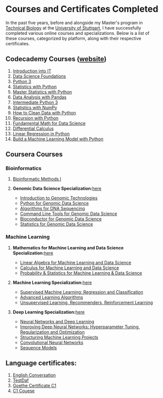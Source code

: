 # Courses and Certificates Completed

In the past five years, before and alongside my Master's program in [Technical Biology](https://www.uni-stuttgart.de/en/study/study-programs/Technical-Biology-M.Sc./) at the [University of Stuttgart](https://www.uni-stuttgart.de/en/), I have successfully completed various online courses and specializations. Below is a list of these courses, categorized by platform, along with their respective certificates.

## Codecademy Courses ([website](https://www.codecademy.com/))

1. [Introduction into IT](https://github.com/LoqmanSamani/code-cademy/blob/systembiology/code-cademy/intro_to_IT.pdf)
2. [Data Science Foundations](https://github.com/LoqmanSamani/code-cademy/blob/systembiology/code-cademy/data_science_foundations.pdf)
3. [Python 3](https://github.com/LoqmanSamani/code-cademy/blob/systembiology/code-cademy/python3.pdf)
4. [Statistics with Python](https://github.com/LoqmanSamani/code-cademy/blob/systembiology/code-cademy/statistics_with_python.pdf)
5. [Master Statistics with Python](https://github.com/LoqmanSamani/code-cademy/blob/systembiology/code-cademy/master_statistics_with_python.pdf)
6. [Data Analysis with Pandas](https://github.com/LoqmanSamani/code-cademy/blob/systembiology/code-cademy/pandas.pdf)
7. [Intermediate Python 3](https://github.com/LoqmanSamani/code-cademy/blob/systembiology/code-cademy/intermediate_python3.pdf)
8. [Statistics with NumPy](https://github.com/LoqmanSamani/code-cademy/blob/systembiology/code-cademy/numpy.pdf)
9. [How to Clean Data with Python](https://github.com/LoqmanSamani/code-cademy/blob/systembiology/code-cademy/data_cleaning_with_python.pdf)
10. [Recursion with Python](https://github.com/LoqmanSamani/code-cademy/blob/systembiology/code-cademy/recursion.pdf)
11. [Fundamental Math for Data Science](https://github.com/LoqmanSamani/code-cademy/blob/systembiology/code-cademy/fundamental_math_for_data_science.pdf)
12. [Differential Calculus](https://github.com/LoqmanSamani/code-cademy/blob/systembiology/code-cademy/differential_calculus.pdf)
13. [Linear Regression in Python](https://github.com/LoqmanSamani/code-cademy/blob/systembiology/code-cademy/linear_regression.pdf)
14. [Build a Machine Learning Model with Python](https://github.com/LoqmanSamani/code-cademy/blob/systembiology/code-cademy/machine_learning_with_python.pdf)

## Coursera Courses

### Bioinformatics

1. [Bioinformatic Methods I](https://github.com/LoqmanSamani/code-cademy/blob/systembiology/bioinformatics/bioinformatic_methods_1.pdf)

2. **Genomic Data Science Specialization:**[here](https://github.com/LoqmanSamani/code-cademy/blob/systembiology/bioinformatics/genomic_data_science.pdf)

    - [Introduction to Genomic Technologies](https://github.com/LoqmanSamani/code-cademy/blob/systembiology/bioinformatics/intro_genomic_technology.pdf)
    - [Python for Genomic Data Science](https://github.com/LoqmanSamani/code-cademy/blob/systembiology/bioinformatics/python_for_genomic_data_science.pdf)
    - [Algorithms for DNA Sequencing](https://github.com/LoqmanSamani/code-cademy/blob/systembiology/bioinformatics/algorithms_for_dna_sequencing.pdf)
    - [Command Line Tools for Genomic Data Science](https://github.com/LoqmanSamani/code-cademy/blob/systembiology/bioinformatics/command_line_tools_for_genomic_data_science.pdf)
    - [Bioconductor for Genomic Data Science](https://github.com/LoqmanSamani/code-cademy/blob/systembiology/bioinformatics/bioconductor_for_genomic_datascience.pdf)
    - [Statistics for Genomic Data Science](https://github.com/LoqmanSamani/code-cademy/blob/systembiology/bioinformatics/statistics_for_genomic_data_science.pdf)


### Machine Learning

1. **Mathematics for Machine Learning and Data Science Specialization:**[here](https://github.com/LoqmanSamani/code-cademy/blob/systembiology/machine-learning/mathematics_for_ml_%26_datascience.pdf)

    - [Linear Algebra for Machine Learning and Data Science](https://github.com/LoqmanSamani/code-cademy/blob/systembiology/machine-learning/linear_algebra.pdf)
    - [Calculus for Machine Learning and Data Science](https://github.com/LoqmanSamani/code-cademy/blob/systembiology/machine-learning/calculus.pdf)
    - [Probability & Statistics for Machine Learning & Data Science](https://github.com/LoqmanSamani/code-cademy/blob/systembiology/machine-learning/statistics.pdf)

2. **Machine Learning Specialization:**[here](https://github.com/LoqmanSamani/code-cademy/blob/systembiology/machine-learning/machine_learning_specialization)

    - [Supervised Machine Learning: Regression and Classification](https://github.com/LoqmanSamani/code-cademy/blob/systembiology/machine-learning/supervised_learning.pdf)
    - [Advanced Learning Algorithms](https://github.com/LoqmanSamani/code-cademy/blob/systembiology/machine-learning/advanced_algorithms.pdf)
    - [Unsupervised Learning, Recommenders, Reinforcement Learning](https://github.com/LoqmanSamani/code-cademy/blob/systembiology/machine-learning/unsupervised_learning.pdf)

3. **Deep Learning Specialization:**[here](https://github.com/LoqmanSamani/code-cademy/blob/systembiology/machine-learning/deep_learning_specialization.pdf)
    - [Neural Networks and Deep Learning](https://github.com/LoqmanSamani/code-cademy/blob/systembiology/machine-learning/neural_networks_%26_deep_learning.pdf)
    - [Improving Deep Neural Networks: Hyperparameter Tuning, Regularization and Optimization](https://github.com/LoqmanSamani/code-cademy/blob/systembiology/machine-learning/improving_deep_neural_network.pdf)
    - [Structuring Machine Learning Projects](https://github.com/LoqmanSamani/code-cademy/blob/systembiology/machine-learning/structuring_ml_projects.pdf)
    - [Convolutional Neural Networks](https://github.com/LoqmanSamani/code-cademy/blob/systembiology/machine-learning/conv_nets.pdf)
    - [Sequence Models](https://github.com/LoqmanSamani/code-cademy/blob/systembiology/machine-learning/sequence_models.pdf)


## Language certificates:
 
1. [English Conversation](https://github.com/LoqmanSamani/code-cademy/blob/systembiology/language-certificates/preply_english.pdf)
2. [TestDaf](https://github.com/LoqmanSamani/code-cademy/blob/systembiology/language-certificates/testdaf.pdf)
3. [Goethe Certificate C1](https://github.com/LoqmanSamani/code-cademy/blob/systembiology/language-certificates/c1-certificate.pdf)
4. [C1 Couese](https://github.com/LoqmanSamani/code-cademy/blob/systembiology/language-certificates/c1-course.pdf)

